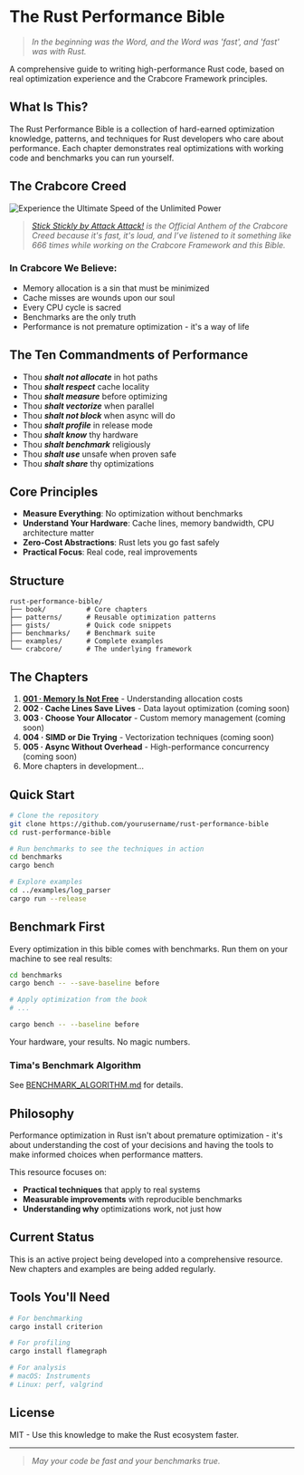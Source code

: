 # The Rust Performance Bible

> *In the beginning was the Word, and the Word was 'fast', and 'fast' was with Rust.*

A comprehensive guide to writing high-performance Rust code, based on real optimization experience and the Crabcore Framework principles.

## What Is This?

The Rust Performance Bible is a collection of hard-earned optimization knowledge, patterns, and techniques for Rust developers who care about performance. Each chapter demonstrates real optimizations with working code and benchmarks you can run yourself.

## The Crabcore Creed

![Experience the Ultimate Speed of the Unlimited Power](https://i.makeagif.com/media/5-28-2017/yBzg4n.gif)
> *[Stick Stickly by Attack Attack!](https://www.youtube.com/watch?v=KDzt6yI3Dw8) is the Official Anthem of the Crabcore Creed because it's fast, it's loud, and I’ve listened to it something like 666 times while working on the Crabcore Framework and this Bible.*

### In Crabcore We Believe:

- Memory allocation is a sin that must be minimized
- Cache misses are wounds upon our soul  
- Every CPU cycle is sacred
- Benchmarks are the only truth
- Performance is not premature optimization - it's a way of life

## The Ten Commandments of Performance

- Thou _**shalt not allocate**_ in hot paths
- Thou _**shalt respect**_ cache locality
- Thou _**shalt measure**_ before optimizing
- Thou _**shalt vectorize**_ when parallel
- Thou _**shalt not block**_ when async will do
- Thou _**shalt profile**_ in release mode
- Thou _**shalt know**_ thy hardware
- Thou _**shalt benchmark**_ religiously
- Thou _**shalt use**_ unsafe when proven safe
- Thou _**shalt share**_ thy optimizations

## Core Principles

- **Measure Everything**: No optimization without benchmarks
- **Understand Your Hardware**: Cache lines, memory bandwidth, CPU architecture matter
- **Zero-Cost Abstractions**: Rust lets you go fast safely
- **Practical Focus**: Real code, real improvements

## Structure

```
rust-performance-bible/
├── book/          # Core chapters
├── patterns/      # Reusable optimization patterns
├── gists/         # Quick code snippets  
├── benchmarks/    # Benchmark suite
├── examples/      # Complete examples
└── crabcore/      # The underlying framework
```

## The Chapters

1. **[001 · Memory Is Not Free](book/001-memory-is-not-free.md)** - Understanding allocation costs
2. **002 · Cache Lines Save Lives** - Data layout optimization (coming soon)
3. **003 · Choose Your Allocator** - Custom memory management (coming soon)
4. **004 · SIMD or Die Trying** - Vectorization techniques (coming soon)
5. **005 · Async Without Overhead** - High-performance concurrency (coming soon)
6. More chapters in development...

## Quick Start

```bash
# Clone the repository
git clone https://github.com/yourusername/rust-performance-bible
cd rust-performance-bible

# Run benchmarks to see the techniques in action
cd benchmarks
cargo bench

# Explore examples
cd ../examples/log_parser
cargo run --release
```

## Benchmark First

Every optimization in this bible comes with benchmarks. Run them on your machine to see real results:

```bash
cd benchmarks
cargo bench -- --save-baseline before

# Apply optimization from the book
# ... 

cargo bench -- --baseline before
```

Your hardware, your results. No magic numbers.

### Tima's Benchmark Algorithm

See [BENCHMARK_ALGORITHM.md](benchmarks/BENCHMARK_ALGORITHM.md) for details.

## Philosophy

Performance optimization in Rust isn't about premature optimization - it's about understanding the cost of your decisions and having the tools to make informed choices when performance matters.

This resource focuses on:
- **Practical techniques** that apply to real systems
- **Measurable improvements** with reproducible benchmarks  
- **Understanding why** optimizations work, not just how

## Current Status

This is an active project being developed into a comprehensive resource. New chapters and examples are being added regularly.

## Tools You'll Need

```bash
# For benchmarking
cargo install criterion

# For profiling
cargo install flamegraph

# For analysis
# macOS: Instruments
# Linux: perf, valgrind
```

## License

MIT - Use this knowledge to make the Rust ecosystem faster.

---

> *May your code be fast and your benchmarks true.*